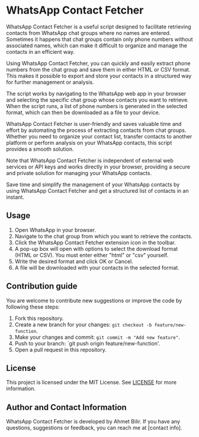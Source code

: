 # WhatsApp Contact Fetcher
WhatsApp Contact Fetcher is a useful script designed to facilitate retrieving contacts from WhatsApp chat groups where no names are entered. Sometimes it happens that chat groups contain only phone numbers without associated names, which can make it difficult to organize and manage the contacts in an efficient way.

Using WhatsApp Contact Fetcher, you can quickly and easily extract phone numbers from the chat group and save them in either HTML or CSV format. This makes it possible to export and store your contacts in a structured way for further management or analysis.

The script works by navigating to the WhatsApp web app in your browser and selecting the specific chat group whose contacts you want to retrieve. When the script runs, a list of phone numbers is generated in the selected format, which can then be downloaded as a file to your device.

WhatsApp Contact Fetcher is user-friendly and saves valuable time and effort by automating the process of extracting contacts from chat groups. Whether you need to organize your contact list, transfer contacts to another platform or perform analysis on your WhatsApp contacts, this script provides a smooth solution.

Note that WhatsApp Contact Fetcher is independent of external web services or API keys and works directly in your browser, providing a secure and private solution for managing your WhatsApp contacts.

Save time and simplify the management of your WhatsApp contacts by using WhatsApp Contact Fetcher and get a structured list of contacts in an instant.

## Usage

1. Open WhatsApp in your browser.
2. Navigate to the chat group from which you want to retrieve the contacts.
3. Click the WhatsApp Contact Fetcher extension icon in the toolbar.
4. A pop-up box will open with options to select the download format (HTML or CSV). You must enter either "html" or "csv" yourself.
5. Write the desired format and click OK or Cancel.
6. A file will be downloaded with your contacts in the selected format.

## Contribution guide

You are welcome to contribute new suggestions or improve the code by following these steps:

1. Fork this repository.
2. Create a new branch for your changes: `git checkout -b feature/new-function`.
3. Make your changes and commit: `git commit -m "Add new feature"`.
4. Push to your branch: `git push origin feature/new-function'.
5. Open a pull request in this repository.

## License

This project is licensed under the MIT License. See [LICENSE](LICENSE) for more information.

## Author and Contact Information

WhatsApp Contact Fetcher is developed by Ahmet Bilir. If you have any questions, suggestions or feedback, you can reach me at [contact info].
